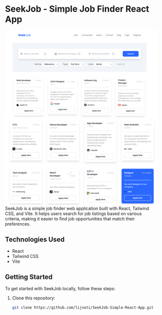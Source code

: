 # SeekJob - Simple Job Finder React App

![SeekJob App Screenshot](screenshot.png)
![SeekJob App Screenshot](screenshot2.png)
SeekJob is a simple job finder web application built with React, Tailwind CSS, and Vite. It helps users search for job listings based on various criteria, making it easier to find job opportunities that match their preferences.


## Technologies Used

- React
- Tailwind CSS
- Vite

## Getting Started

To get started with SeekJob locally, follow these steps:

1. Clone this repository:

   ```bash
   git clone https://github.com/lijnati/SeekJob-Simple-React-App.git

